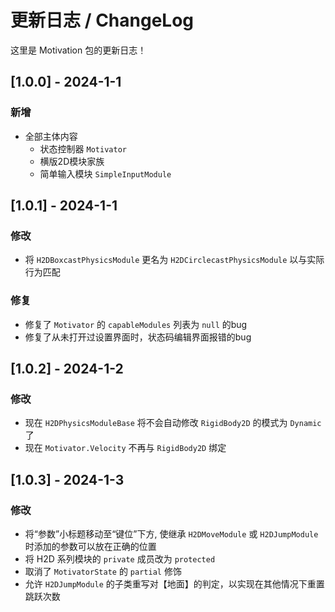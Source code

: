 # 更新日志 / ChangeLog

这里是 Motivation 包的更新日志！

## [1.0.0] - 2024-1-1
### 新增
* 全部主体内容
  * 状态控制器 `Motivator`
  * 横版2D模块家族
  * 简单输入模块 `SimpleInputModule`

## [1.0.1] - 2024-1-1
### 修改
* 将 `H2DBoxcastPhysicsModule` 更名为 `H2DCirclecastPhysicsModule` 以与实际行为匹配

### 修复
* 修复了 `Motivator` 的 `capableModules` 列表为 `null` 的bug
* 修复了从未打开过设置界面时，状态码编辑界面报错的bug

## [1.0.2] - 2024-1-2
### 修改
* 现在 `H2DPhysicsModuleBase` 将不会自动修改 `RigidBody2D` 的模式为 `Dynamic` 了
* 现在 `Motivator.Velocity` 不再与 `RigidBody2D` 绑定

## [1.0.3] - 2024-1-3
### 修改
* 将“参数”小标题移动至“键位”下方, 使继承 `H2DMoveModule` 或 `H2DJumpModule` 时添加的参数可以放在正确的位置  
* 将 H2D 系列模块的 `private` 成员改为 `protected`
* 取消了 `MotivatorState` 的 `partial` 修饰
* 允许 `H2DJumpModule` 的子类重写对【地面】的判定，以实现在其他情况下重置跳跃次数